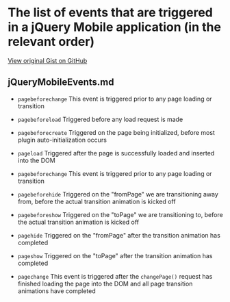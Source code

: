 # The list of events that are triggered in a jQuery Mobile application (in the relevant order)

[View original Gist on GitHub](https://gist.github.com/Integralist/1336327)

## jQueryMobileEvents.md

* `pagebeforechange`
This event is triggered prior to any page loading or transition

* `pagebeforeload`
Triggered before any load request is made

* `pagebeforecreate`
Triggered on the page being initialized, before most plugin auto-initialization occurs

* `pageload`
Triggered after the page is successfully loaded and inserted into the DOM

* `pagebeforechange`
This event is triggered prior to any page loading or transition

* `pagebeforehide`
Triggered on the "fromPage" we are transitioning away from, before the actual transition animation is kicked off

* `pagebeforeshow`
Triggered on the "toPage" we are transitioning to, before the actual transition animation is kicked off

* `pagehide`
Triggered on the "fromPage" after the transition animation has completed

* `pageshow`
Triggered on the "toPage" after the transition animation has completed

* `pagechange`
This event is triggered after the `changePage()` request has finished loading the page into the DOM and all page transition animations have completed


